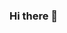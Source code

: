 ### Hi there 👋

<!--
**RildoCosta/RildoCosta** is a ✨ _special_ ✨ repository because its `README.md` (this file) appears on your GitHub profile.

Here are some ideas to get you started:

- 🔭 Eu estou estudando git e github nesse momento
- 🌱 Pretendo me tornar um dev ios
- 👯 Sds ...
- 🤔 Rildo ...
- 💬 Perfil criado em 31/03/2022 
- 📫 How to reach me: ...
- 😄 Pronouns: ...
-->

